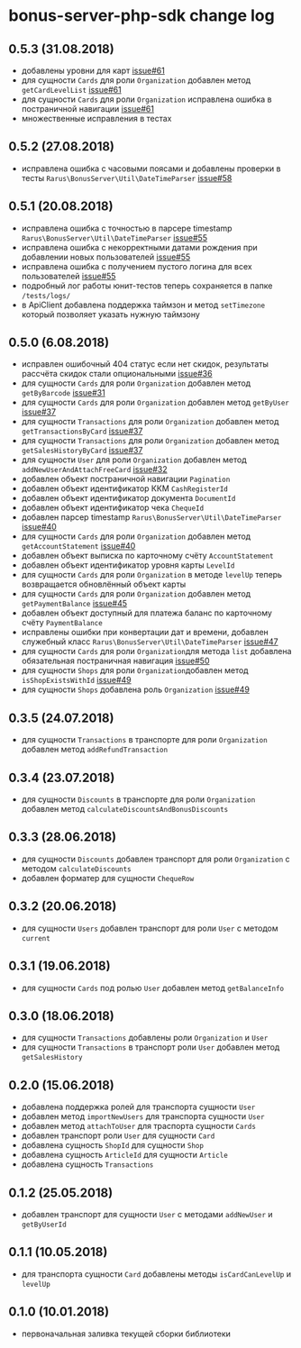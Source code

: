 # bonus-server-php-sdk change log

## 0.5.3 (31.08.2018)
- добавлены уровни для карт [issue#61](https://github.com/rarus/bonus-server-php-sdk/issues/61)
- для сущности `Cards` для роли `Organization` добавлен метод `getCardLevelList` [issue#61](https://github.com/rarus/bonus-server-php-sdk/issues/61) 
- для сущности `Cards` для роли `Organization` исправлена ошибка в постраничной навигации [issue#61](https://github.com/rarus/bonus-server-php-sdk/issues/61) 
- множественные исправления в тестах

## 0.5.2 (27.08.2018)
- исправлена ошибка c часовыми поясами и добавлены проверки в тесты `Rarus\BonusServer\Util\DateTimeParser` [issue#58](https://github.com/rarus/bonus-server-php-sdk/issues/58)

## 0.5.1 (20.08.2018)
- исправлена ошибка с точностью в парсере timestamp `Rarus\BonusServer\Util\DateTimeParser` [issue#55](https://github.com/rarus/bonus-server-php-sdk/issues/55)
- исправлена ошибка с некорректными датами рождения при добавлении новых пользователей [issue#55](https://github.com/rarus/bonus-server-php-sdk/issues/55)
- исправлена ошибка с получением пустого логина для всех пользователей [issue#55](https://github.com/rarus/bonus-server-php-sdk/issues/55)
- подробный лог работы юнит-тестов теперь сохраняется в папке `/tests/logs/`
- в ApiClient добавлена поддержка таймзон и метод `setTimezone` который позволяет указать нужную таймзону

## 0.5.0 (6.08.2018)
- исправлен ошибочный 404 статус если нет скидок, результаты рассчёта скидок стали опциональными [issue#36](https://github.com/rarus/bonus-server-php-sdk/issues/36)
- для сущности `Cards` для роли `Organization` добавлен метод `getByBarcode` [issue#31](https://github.com/rarus/bonus-server-php-sdk/issues/31) 
- для сущности `Cards` для роли `Organization` добавлен метод `getByUser` [issue#37](https://github.com/rarus/bonus-server-php-sdk/issues/37)
- для сущности `Transactions` для роли `Organization` добавлен метод `getTransactionsByCard` [issue#37](https://github.com/rarus/bonus-server-php-sdk/issues/37)
- для сущности `Transactions` для роли `Organization` добавлен метод `getSalesHistoryByCard` [issue#37](https://github.com/rarus/bonus-server-php-sdk/issues/37)
- для сущности `User` для роли `Organization` добавлен метод `addNewUserAndAttachFreeCard` [issue#32](https://github.com/rarus/bonus-server-php-sdk/issues/32)
- добавлен объект постраничной навигации `Pagination`
- добавлен объект идентификатор ККМ `CashRegisterId`
- добавлен объект идентификатор документа `DocumentId`
- добавлен объект идентификатор чека `ChequeId`
- добавлен парсер timestamp `Rarus\BonusServer\Util\DateTimeParser` [issue#40](https://github.com/rarus/bonus-server-php-sdk/issues/40)
- для сущности `Cards` для роли `Organization` добавлен метод `getAccountStatement` [issue#40](https://github.com/rarus/bonus-server-php-sdk/issues/40)
- добавлен объект выписка по карточному счёту `AccountStatement`
- добавлен объект идентификатор уровня карты `LevelId`
- для сущности `Cards` для роли `Organization` в методе `levelUp` теперь возвращается обновлённый объект карты
- для сущности `Cards` для роли `Organization` добавлен метод `getPaymentBalance` [issue#45](https://github.com/rarus/bonus-server-php-sdk/issues/45)
- добавлен объект доступный для платежа баланс по карточному счёту `PaymentBalance`
- исправлены ошибки при конвертации дат и времени, добавлен служебный класс `Rarus\BonusServer\Util\DateTimeParser` [issue#47](https://github.com/rarus/bonus-server-php-sdk/issues/47) 
- для сущности `Cards` для роли `Organization`для метода `list` добавлена обязательная постраничная навигация [issue#50](https://github.com/rarus/bonus-server-php-sdk/issues/50)
- для сущности `Shops` для роли `Organization`добавлен метод `isShopExistsWithId` [issue#49](https://github.com/rarus/bonus-server-php-sdk/issues/49)
- для сущности `Shops` добавлена роль `Organization` [issue#49](https://github.com/rarus/bonus-server-php-sdk/issues/49)


## 0.3.5 (24.07.2018)
- для сущности `Transactions` в транспорте для роли `Organization` добавлен метод `addRefundTransaction`

## 0.3.4 (23.07.2018)
- для сущности `Discounts` в транспорте для роли `Organization` добавлен метод `calculateDiscountsAndBonusDiscounts`

## 0.3.3 (28.06.2018)
- для сущности `Discounts` добавлен транспорт для роли `Organization` с методом `calculateDiscounts`
- добавлен форматер для сущности `ChequeRow`

## 0.3.2 (20.06.2018)
- для сущности `Users` добавлен транспорт для роли `User` с методом `current`

## 0.3.1 (19.06.2018)
- для сущности `Cards` под ролью `User` добавлен метод `getBalanceInfo`

## 0.3.0 (18.06.2018)
- для сущности `Transactions` добавлены роли `Organization` и `User`
- для сущности `Transactions` в транспорт роли `User` добавлен метод `getSalesHistory`

## 0.2.0 (15.06.2018)
- добавлена поддержка ролей для транспорта сущности `User`
- добавлен метод `importNewUsers` для транспорта сущности `User`
- добавлен метод `attachToUser` для траспорта сущности `Cards`
- добавлен транспорт роли `User` для сущности `Card`
- добавлена сущность `ShopId` для сущности `Shop`
- добавлена сущность `ArticleId` для сущности `Article`
- добавлена сущность `Transactions`

## 0.1.2 (25.05.2018)
- добавлен транспорт для сущности `User` c методами `addNewUser` и `getByUserId`

## 0.1.1 (10.05.2018)
- для транспорта сущности `Card` добавлены методы `isCardCanLevelUp` и `levelUp` 

## 0.1.0 (10.01.2018)
* первоначальная заливка текущей сборки библиотеки